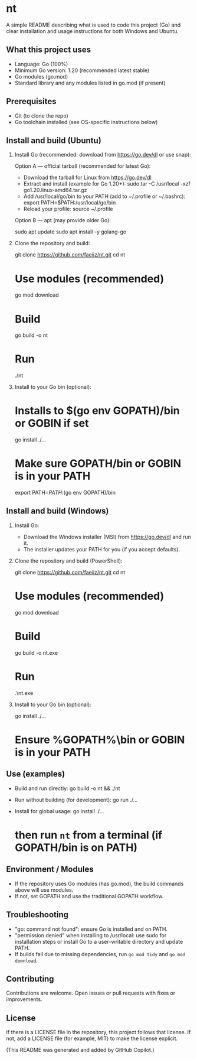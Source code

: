 # nt

A simple README describing what is used to code this project (Go) and clear installation and usage instructions for both Windows and Ubuntu.

## What this project uses

- Language: Go (100%)
- Minimum Go version: 1.20 (recommended latest stable)
- Go modules (go.mod)
- Standard library and any modules listed in go.mod (if present)

## Prerequisites

- Git (to clone the repo)
- Go toolchain installed (see OS-specific instructions below)

## Install and build (Ubuntu)

1. Install Go (recommended: download from https://go.dev/dl or use snap):

   Option A — official tarball (recommended for latest Go):

   - Download the tarball for Linux from https://go.dev/dl
   - Extract and install (example for Go 1.20+):
     sudo tar -C /usr/local -xzf go1.20.linux-amd64.tar.gz
   - Add /usr/local/go/bin to your PATH (add to ~/.profile or ~/.bashrc):
     export PATH=$PATH:/usr/local/go/bin
   - Reload your profile: source ~/.profile

   Option B — apt (may provide older Go):

   sudo apt update
   sudo apt install -y golang-go

2. Clone the repository and build:

   git clone https://github.com/faeiiz/nt.git
   cd nt

   # Use modules (recommended)
   go mod download

   # Build
   go build -o nt

   # Run
   ./nt

3. Install to your Go bin (optional):

   # Installs to $(go env GOPATH)/bin or GOBIN if set
   go install ./...

   # Make sure GOPATH/bin or GOBIN is in your PATH
   export PATH=$PATH:$(go env GOPATH)/bin

## Install and build (Windows)

1. Install Go:

   - Download the Windows installer (MSI) from https://go.dev/dl and run it.
   - The installer updates your PATH for you (if you accept defaults).

2. Clone the repository and build (PowerShell):

   git clone https://github.com/faeiiz/nt.git
   cd nt

   # Use modules (recommended)
   go mod download

   # Build
   go build -o nt.exe

   # Run
   .\nt.exe

3. Install to your Go bin (optional):

   go install ./...

   # Ensure %GOPATH%\bin or GOBIN is in your PATH

## Use (examples)

- Build and run directly:
  go build -o nt && ./nt

- Run without building (for development):
  go run ./...

- Install for global usage:
  go install ./...
  # then run `nt` from a terminal (if GOPATH/bin is on PATH)

## Environment / Modules

- If the repository uses Go modules (has go.mod), the build commands above will use modules.
- If not, set GOPATH and use the traditional GOPATH workflow.

## Troubleshooting

- "go: command not found": ensure Go is installed and on PATH.
- "permission denied" when installing to /usr/local: use sudo for installation steps or install Go to a user-writable directory and update PATH.
- If builds fail due to missing dependencies, run `go mod tidy` and `go mod download`.

## Contributing

Contributions are welcome. Open issues or pull requests with fixes or improvements.

## License

If there is a LICENSE file in the repository, this project follows that license. If not, add a LICENSE file (for example, MIT) to make the license explicit.


(This README was generated and added by GitHub Copilot.)